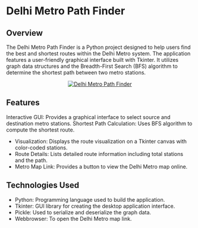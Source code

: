# Delhi Metro Path Finder

## Overview
The Delhi Metro Path Finder is a Python project designed to help users find the best and shortest routes within the Delhi Metro system. The application features a user-friendly graphical interface built with Tkinter. It utilizes graph data structures and the Breadth-First Search (BFS) algorithm to determine the shortest path between two metro stations.

<p align="center">
    <a href="https://www.youtube.com/watch?v=bkWRuGNOZus" target="_blank">
        <img src="http://i.ytimg.com/vi/bkWRuGNOZus/hqdefault.jpg" alt="Delhi Metro Path Finder" style="max-width: 100%; height: auto;" />
    </a>
</p>

## Features
Interactive GUI: Provides a graphical interface to select source and destination metro stations.
Shortest Path Calculation: Uses BFS algorithm to compute the shortest route.
- Visualization: Displays the route visualization on a Tkinter canvas with color-coded stations.
- Route Details: Lists detailed route information including total stations and the path.
- Metro Map Link: Provides a button to view the Delhi Metro map online.
## Technologies Used
- Python: Programming language used to build the application.
- Tkinter: GUI library for creating the desktop application interface.
- Pickle: Used to serialize and deserialize the graph data.
- Webbrowser: To open the Delhi Metro map link.

